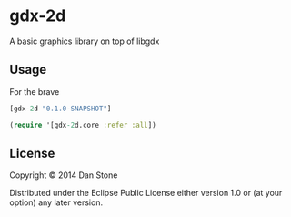 # gdx-2d

A basic graphics library on top of libgdx

## Usage
For the brave
```clojure
[gdx-2d "0.1.0-SNAPSHOT"]
```
```clojure
(require '[gdx-2d.core :refer :all])
```

## License

Copyright © 2014 Dan Stone

Distributed under the Eclipse Public License either version 1.0 or (at
your option) any later version.
